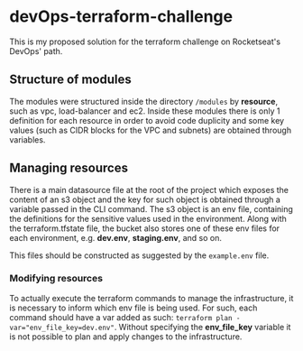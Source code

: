 # devOps-terraform-challenge

This is my proposed solution for the terraform challenge on Rocketseat's DevOps' path.

## Structure of modules

The modules were structured inside the directory `/modules` by **resource**, such as vpc, load-balancer and ec2. Inside these modules there is only 1 definition for each resource in order to avoid code duplicity and some key values (such as CIDR blocks for the VPC and subnets) are obtained through variables.

## Managing resources

There is a main datasource file at the root of the project which exposes the content of an s3 object and the key for such object is obtained through a variable passed in the CLI command. The s3 object is an env file, containing the definitions for the sensitive values used in the environment. Along with the terraform.tfstate file, the bucket also stores one of these env files for each environment, e.g. **dev.env**, **staging.env**, and so on.

This files should be constructed as suggested by the `example.env` file.

### Modifying resources

To actually execute the terraform commands to manage the infrastructure, it is necessary to inform which env file is being used. For such, each command should have a var added as such: `terraform plan -var="env_file_key=dev.env"`. Without specifying the **env_file_key** variable it is not possible to plan and apply changes to the infrastructure.
